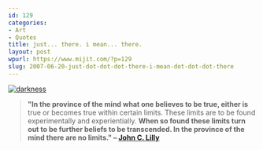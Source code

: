 ```yaml
---
id: 129
categories:
- Art
- Quotes
title: just... there. i mean... there.
layout: post
wpurl: https://www.mijit.com/?p=129
slug: 2007-06-20-just-dot-dot-dot-there-i-mean-dot-dot-dot-there
---
```

<a href='/images/2007/06/15.jpg' title='darkness'><img src='{{ "/" | relative_url }}images/2007/06/15.jpg' alt='darkness' /></a>

<blockquote><strong>"In the province of the mind what one believes to be true, either </strong><strong>is</strong> true or becomes true within certain limits. These limits are to be found experimentally and experientially. <strong>When so found these limits turn out to be further beliefs to be transcended. In the province of the mind there are no limits."
– <a href="https://www.intuition.org/txt/lilly.htm">John C. Lilly</a></strong></blockquote>
